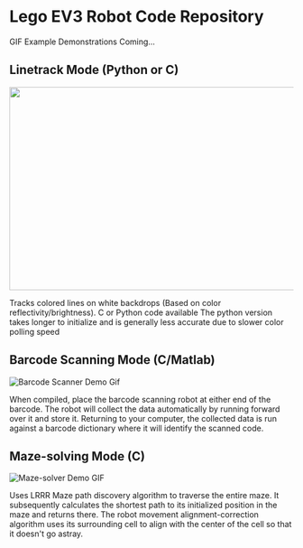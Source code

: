 # Lego EV3 Robot Code Repository
GIF Example Demonstrations Coming...

## Linetrack Mode (Python or C)
<img src="https://github.com/jsqvl/EV3-Robot/blob/master/Demo-Media/Linetracker-demo-compressed.gif?raw=true" width="811" height="360" />

Tracks colored lines on white backdrops (Based on color reflectivity/brightness).
C or Python code available
The python version takes longer to initialize and is generally less accurate due to  slower color polling speed

## Barcode Scanning Mode (C/Matlab)
![Barcode Scanner Demo Gif](https://github.com/jsqvl/EV3-Robot/blob/master/Demo-Media/Maze-solver-demo.gif?raw=true)

When compiled, place the barcode scanning robot at either end of the barcode. The robot will collect the data automatically by running forward over it and store it. Returning to your computer, the collected data is run against a barcode dictionary where it will identify the scanned code.

## Maze-solving Mode (C)
![Maze-solver Demo GIF](https://github.com/jsqvl/EV3-Robot/blob/master/Demo-Media/barcodescanner-demo.gif?raw=true)

Uses LRRR Maze path discovery algorithm to traverse the entire maze. It subsequently calculates the shortest path to its initialized position in the maze and returns there. The robot movement alignment-correction algorithm uses its surrounding cell to align with the center of the cell so that it doesn't go astray.
